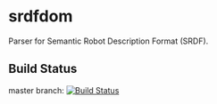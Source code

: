 srdfdom
=======

Parser for Semantic Robot Description Format (SRDF).

## Build Status

master branch: [![Build Status](https://travis-ci.org/ros-planning/srdfdom.png?branch=master)](https://travis-ci.org/ros-planning/srdfdom)
